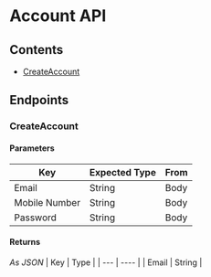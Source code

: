 # Account API
## Contents
- [CreateAccount]()

## Endpoints
### CreateAccount
#### Parameters
| Key | Expected Type | From |
| --- | ------------- | ---- |
| Email | String      | Body |
| Mobile Number | String | Body |
| Password | String | Body |

#### Returns
*As JSON*
| Key | Type |
| --- | ---- |
| Email | String |
